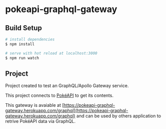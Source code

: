 # pokeapi-graphql-gateway

## Build Setup

```bash
# install dependencies
$ npm install

# serve with hot reload at localhost:3000
$ npm run watch

```

## Project

Project created to test an GraphQL/Apollo Gateway service.

This project connects to [PokéAPI](https://pokeapi.co/) to get its contents.

This gateway is avaiable at [https://pokeapi-graphql-gateway.herokuapp.com/graphql](https://pokeapi-graphql-gateway.herokuapp.com/graphql) and can be used by others application to retrive PokéAPI data via GraphQL.
